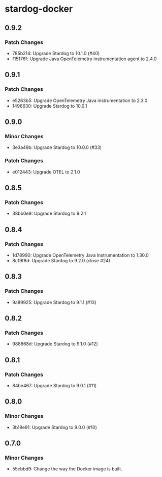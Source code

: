 # stardog-docker

## 0.9.2

### Patch Changes

- 785b214: Upgrade Stardog to 10.1.0 (#40)
- f15176f: Upgrade Java OpenTelemetry instrumentation agent to 2.4.0

## 0.9.1

### Patch Changes

- e5263b5: Upgrade OpenTelemetry Java instrumentation to 2.3.0
- 1496630: Upgrade Stardog to 10.0.1

## 0.9.0

### Minor Changes

- 3e3a49b: Upgrade Stardog to 10.0.0 (#33)

### Patch Changes

- e012443: Upgrade OTEL to 2.1.0

## 0.8.5

### Patch Changes

- 38bb0e9: Upgrade Stardog to 9.2.1

## 0.8.4

### Patch Changes

- 1d78990: Upgrade OpenTelemetry Java Instrumentation to 1.30.0
- 8cf9f8d: Upgrade Stardog to 9.2.0 (close #24)

## 0.8.3

### Patch Changes

- 9a89925: Upgrade Stardog to 9.1.1 (#13)

## 0.8.2

### Patch Changes

- 988868d: Upgrade Stardog to 9.1.0 (#12)

## 0.8.1

### Patch Changes

- 84be467: Upgrade Stardog to 9.0.1 (#11)

## 0.8.0

### Minor Changes

- 3b19e91: Upgrade Stardog to 9.0.0 (#10)

## 0.7.0

### Minor Changes

- 55cbbd9: Change the way the Docker image is built.
